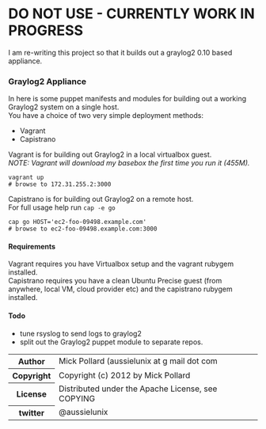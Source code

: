 # DO NOT USE - CURRENTLY WORK IN PROGRESS #

I am re-writing this project so that it builds out a graylog2 0.10 based appliance.

### Graylog2 Appliance

In here is some puppet manifests and modules for building out a working Graylog2 system on a single host.  
You have a choice of two very simple deployment methods: 

* Vagrant
* Capistrano
  
Vagrant is for building out Graylog2 in a local virtualbox guest.  
*NOTE: Vagrant will download my basebox the first time you run it (455M).*

    vagrant up
    # browse to 172.31.255.2:3000

Capistrano is for building out Graylog2 on a remote host.  
For full usage help run `cap -e go`

    cap go HOST='ec2-foo-09498.example.com'
    # browse to ec2-foo-09498.example.com:3000

#### Requirements

Vagrant requires you have Virtualbox setup and the vagrant rubygem installed.  
Capistrano requires you have a clean Ubuntu Precise guest (from anywhere, local VM, cloud provider etc) and the capistrano rubygem installed.  


#### Todo

* tune rsyslog to send logs to graylog2
* split out the Graylog2 puppet module to separate repos.

<table>
  <tr>
    <th>Author</th><td>Mick Pollard (aussielunix at g mail dot com</td>
  </tr>
  <tr>
    <th>Copyright</th><td>Copyright (c) 2012 by Mick Pollard</td>
  </tr>
  <tr>
    <th>License</th><td>Distributed under the Apache License, see COPYING</td>
  </tr>
  <tr>
    <th>twitter </th><td>@aussielunix</td>
  </tr>
</table>

